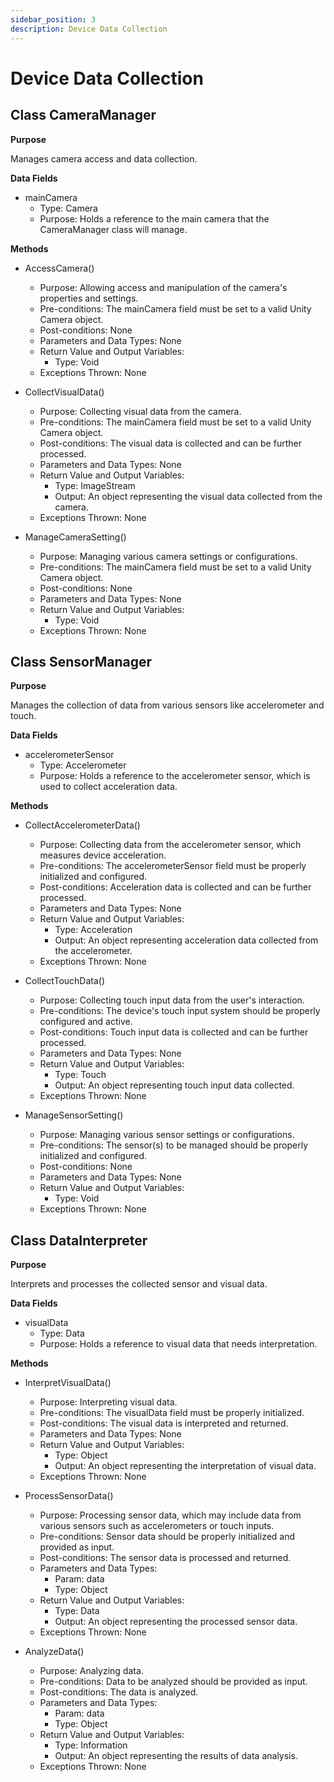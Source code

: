 ```yaml
---
sidebar_position: 3
description: Device Data Collection
---
```


Device Data Collection
=============================

## Class CameraManager

**Purpose**

Manages camera access and data collection. 

**Data Fields**

- mainCamera
    - Type: Camera
    - Purpose: Holds a reference to the main camera that the CameraManager class will manage.

**Methods**

- AccessCamera()
    - Purpose: Allowing access and manipulation of the camera's properties and settings.
    - Pre-conditions: The mainCamera field must be set to a valid Unity Camera object.
    - Post-conditions: None
    - Parameters and Data Types: None
    - Return Value and Output Variables: 
        - Type: Void
    - Exceptions Thrown: None

- CollectVisualData()
    - Purpose: Collecting visual data from the camera.
    - Pre-conditions: The mainCamera field must be set to a valid Unity Camera object.
    - Post-conditions: The visual data is collected and can be further processed.
    - Parameters and Data Types: None
    - Return Value and Output Variables: 
        - Type: ImageStream
        - Output: An object representing the visual data collected from the camera.
    - Exceptions Thrown: None

- ManageCameraSetting()
    - Purpose: Managing various camera settings or configurations.
    - Pre-conditions: The mainCamera field must be set to a valid Unity Camera object.
    - Post-conditions: None
    - Parameters and Data Types: None
    - Return Value and Output Variables: 
        - Type: Void
    - Exceptions Thrown: None


## Class SensorManager

**Purpose**

Manages the collection of data from various sensors like accelerometer and touch.

**Data Fields**

- accelerometerSensor
    - Type: Accelerometer
    - Purpose: Holds a reference to the accelerometer sensor, which is used to collect acceleration data.

**Methods**

- CollectAccelerometerData()
    - Purpose: Collecting data from the accelerometer sensor, which measures device acceleration.
    - Pre-conditions: The accelerometerSensor field must be properly initialized and configured.
    - Post-conditions: Acceleration data is collected and can be further processed.
    - Parameters and Data Types: None
    - Return Value and Output Variables: 
        - Type: Acceleration
        - Output: An object representing acceleration data collected from the accelerometer.
    - Exceptions Thrown: None

- CollectTouchData()
    - Purpose: Collecting touch input data from the user's interaction.
    - Pre-conditions: The device's touch input system should be properly configured and active.
    - Post-conditions: Touch input data is collected and can be further processed.
    - Parameters and Data Types: None
    - Return Value and Output Variables: 
        - Type: Touch
        - Output: An object representing touch input data collected.
    - Exceptions Thrown: None

- ManageSensorSetting()
    - Purpose: Managing various sensor settings or configurations.
    - Pre-conditions: The sensor(s) to be managed should be properly initialized and configured.
    - Post-conditions: None
    - Parameters and Data Types: None
    - Return Value and Output Variables: 
        - Type: Void
    - Exceptions Thrown: None

## Class DataInterpreter 

**Purpose**

Interprets and processes the collected sensor and visual data.

**Data Fields**

- visualData
    - Type: Data
    - Purpose: Holds a reference to visual data that needs interpretation.

**Methods**

- InterpretVisualData()
    - Purpose: Interpreting visual data.
    - Pre-conditions: The visualData field must be properly initialized.
    - Post-conditions: The visual data is interpreted and returned.
    - Parameters and Data Types: None
    - Return Value and Output Variables: 
        - Type: Object
        - Output: An object representing the interpretation of visual data.
    - Exceptions Thrown: None

- ProcessSensorData()
    - Purpose: Processing sensor data, which may include data from various sensors such as accelerometers or touch inputs.
    - Pre-conditions: Sensor data should be properly initialized and provided as input.
    - Post-conditions: The sensor data is processed and returned.
    - Parameters and Data Types:
        - Param: data
        - Type: Object
    - Return Value and Output Variables: 
        - Type: Data
        - Output: An object representing the processed sensor data.
    - Exceptions Thrown: None

- AnalyzeData()
    - Purpose: Analyzing data.
    - Pre-conditions: Data to be analyzed should be provided as input.
    - Post-conditions: The data is analyzed.
    - Parameters and Data Types: 
        - Param: data
        - Type: Object
    - Return Value and Output Variables: 
        - Type: Information
        - Output: An object representing the results of data analysis.
    - Exceptions Thrown: None
